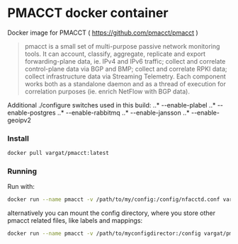 # PMACCT docker container

Docker image for PMACCT ( https://github.com/pmacct/pmacct )

> pmacct is a small set of multi-purpose passive network monitoring tools. It can account, classify, aggregate, replicate and export forwarding-plane data, ie. IPv4 and IPv6 traffic; collect and correlate control-plane data via BGP and BMP; collect and correlate RPKI data; collect infrastructure data via Streaming Telemetry. Each component works both as a standalone daemon and as a thread of execution for correlation purposes (ie. enrich NetFlow with BGP data).

Additional ./configure switches used in this build:
..* --enable-plabel 
..* --enable-postgres
..* --enable-rabbitmq
..* --enable-jansson
..* --enable-geoipv2

### Install

```sh
docker pull vargat/pmacct:latest
```

### Running

Run with: 
```sh
docker run --name pmacct -v /path/to/my/config:/config/nfacctd.conf vargat/pmacct:latest
```

alternatively you can mount the config directory, where you store other pmacct related files, like labels and mappings:

```sh
docker run --name pmacct -v /path/to/myconfigdirector:/config vargat/pmacct:latest
```

